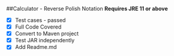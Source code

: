 ##Calculator - Reverse Polish Notation
**Requires JRE 11 or above**
- [x] Test cases - passed
- [x] Full Code Covered
- [x] Convert to Maven project
- [x] Test JAR independently
- [x] Add Readme.md